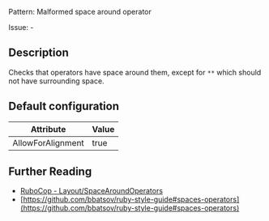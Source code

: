 Pattern: Malformed space around operator

Issue: -

## Description

Checks that operators have space around them, except for `**` which should not have surrounding space.

## Default configuration

Attribute | Value
--- | ---
AllowForAlignment | true

## Further Reading

* [RuboCop - Layout/SpaceAroundOperators](https://rubocop.readthedocs.io/en/latest/cops_layout/#layoutspacearoundoperators)
* [https://github.com/bbatsov/ruby-style-guide#spaces-operators](https://github.com/bbatsov/ruby-style-guide#spaces-operators)
